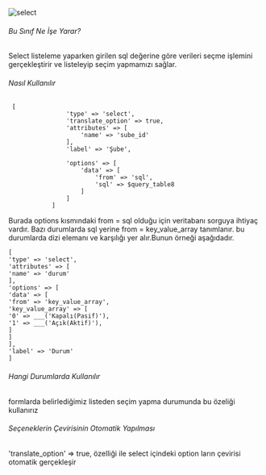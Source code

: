 ![select](https://s3.eu-central-1.amazonaws.com/static.testbank.az/uploads/files/15-1618843059-ok-image.png)

###### Bu Sınıf Ne İşe Yarar?

Select listeleme yaparken girilen sql değerine göre verileri seçme işlemini gerçekleştirir ve listeleyip seçim yapmamızı sağlar.

###### Nasıl Kullanılır

```
 [
                'type' => 'select',
                'translate_option' => true,
                'attributes' => [
                    'name' => 'sube_id'
                ],
                'label' => 'Şube',

                'options' => [
                    'data' => [
                        'from' => 'sql',
                        'sql' => $query_table8
                    ]
                ]
            ]
```

Burada options kısmındaki from = sql olduğu için veritabanı sorguya ihtiyaç vardır.
Bazı durumlarda sql yerine from = key_value_array tanımlanır. bu durumlarda dizi elemanı ve karşılığı yer alır.Bunun örneği aşağıdadır.

```
[
'type' => 'select',
'attributes' => [
'name' => 'durum'
],
'options' => [
'data' => [
'from' => 'key_value_array',
'key_value_array' => [
'0' => ___('Kapalı(Pasif)'),
'1' => ___('Açık(Aktif)'),
]
]
],
'label' => 'Durum'
]
```

###### Hangi Durumlarda Kullanılır

formlarda belirlediğimiz listeden seçim yapma durumunda bu özeliği kullanırız

###### Seçeneklerin Çevirisinin Otomatik Yapılması
'translate_option' => true, özelliği ile select içindeki option ların çevirisi otomatik gerçekleşir